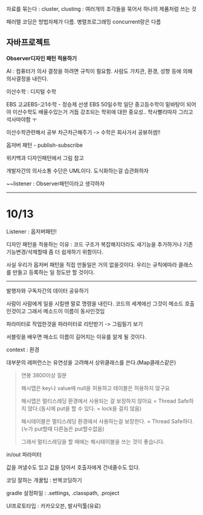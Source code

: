 자료를 묶는다 : cluster, clusting : 여러개의 조각들을 묶어서 하나의 제품처럼 쓰는 것

패러렐 코딩은 방법자체가 다름. 병렬프로그래밍 concurrent랑은 다름

## 자바프로젝트

**Observer디자인 패턴 적용하기**

AI : 컴퓨터가 의사 결정을 하려면 규칙이 필요함. 사람도 가치관, 환경, 성향 등에 의해 의사결정을 내린다. 

이산수학 : 디지털 수학



EBS 고교EBS-고1수학 - 정승제 선생 EBS 50일수학 일단 중고등수학이 밑바탕이 되어야 이산수학도 배울수있는거 거듭 강조되는 학위에 대한 중요성.. 학사빨리따자 그리고 석사따야함 ㅜ

이산수학관련해서 공부 차근차근해주기 -> 수학은 회사가서 공뷰허셈!!

옵저버 패턴 - publish-subscribe

위키백과 디자인패턴에서 그림 참고

개발자간의 의사소통 수단은 UML이다. 도식화하는걸 습관화하자

~~listener : Observer패턴이라고 생각하자

-----



# 10/13

Listener : 옵저버패턴!

디자인 패턴을 적용하는 이유 : 코드 구조가 복잡해지더라도 새기능을 추가하거나 기존기능변경/삭제할때 좀 더 쉽게하기 위함이다.

사실 우리가 옵저버 패턴을 직접 만들일은 거의 없을것이다. 우리는 규칙에따라 클래스를 만들고 등록하는 일 정도만 할 것이다. 

---

발행자와 구독자간의 데이터 공유하기

사람이 사람에게 일을 시킬땐 말로 명령을 내린다. 코드의 세계에선 그것이 메소드 호출인것이고 그래서 메소드이 이름이 동사인것임

파라미터로 작업한것을 파라미터로 리턴받기 -> 그림필기 보기

서블릿을 배우면 매소드 이름이 길어지는 이유를 알게 될 것이다.

context : 환경

대부분의 레퍼런스는 유연성을 고려해서 상위클래스를 쓴다.(Map클래스같은)



> 연봉 3800이상 질문
>
> 해시맵은 key나 value에 null을 허용하고 테이블은 허용하지 않구요
>
> 해시맵은 멀티스레딩 환경에서 사용되는 걸 보장하지 않아요 = Thread Safe하지 않다.(동시에 put을 할 수 있다. = lock을 걸지 않음)
>
> 해시테이블은 멀티스레딩 환경에서 사용하는걸 보장한다. = Thread Safe하다. (누가 put할때 다른놈은 put할수없음)
>
> 그래서 멀티스레딩을 할 때에는 해시테이블을 쓰는 것이 좋습니다.

in/out 파라미터

값을 꺼낼수도 있고 값을 담아서 호출자에게 건네줄수도 있다.

코딩 잘하는 개꿀팁 : 반복코딩하기



gradle 설정파일 : .settings, .classpath, .project



UI프로토타입 : 카카오오븐, 발사믹툴(유료)